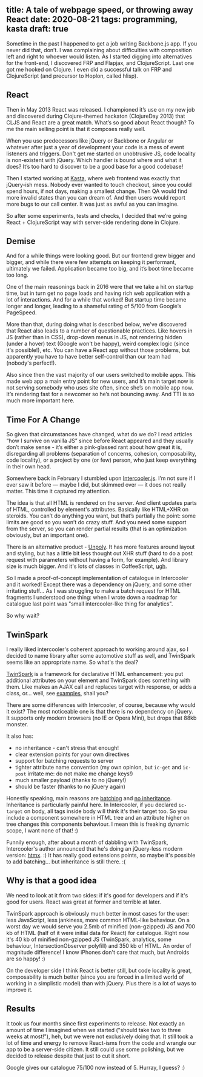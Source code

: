 title: A tale of webpage speed, or throwing away React
date: 2020-08-21
tags: programming, kasta
draft: true
----
Sometime in the past I happened to get a job writing Backbone.js app. If you never did that, don’t. I was complaining about difficulties with composition left and right to whoever would listen. As I started digging into alternatives for the front-end, I discovered FRP and Flapjax, and ClojureScript. Last one got me hooked on Clojure. I even did a successful talk on FRP and ClojureScript (and precursor to Hoplon, called hlisp).

## React

Then in May 2013 React was released. I championed it’s use on my new job and discovered during Clojure-themed hackaton (ClojureDay 2013) that CLJS and React are a great match. What’s so good about React though? To me the main selling point is that it composes really well. 

When you use predecessors like jQuery or Backbone or Angular or whatever after just a year of development your code is a mess of event listeners and triggers. Don't get me started on unobtrusive JS, code locality is non-existent with jQuery. Which handler is bound where and what it does? It’s too hard to discover to be a good base for a good codebase!

Then I started working at [Kasta](https://kasta.ua), where web frontend was exactly that jQuery-ish mess. Nobody ever wanted to touch checkout, since you could spend hours, if not days, making a smallest change. Then QA would find more invalid states than you can dream of. And then users would report more bugs to our call center. It was just as awful as you can imagine. 

So after some experiments, tests and checks, I decided that we’re going React + ClojureScript way with server-side rendering done in Clojure. 

## Demise

And for a while things were looking good. But our frontend grew bigger and bigger, and while there were few attempts on keeping it performant, ultimately we failed. Application became too big, and it’s boot time became too long.

One of the main reasonings back in 2016 were that we take a hit on startup time, but in turn get no page loads and having rich web application with a lot of interactions. And for a while that worked! But startup time became longer and longer, leading to a shameful rating of 5/100 from Google’s PageSpeed.

More than that, during doing what is described below, we've discovered that React also leads to a number of questionable practices. Like hovers in JS (rather than in CSS), drop-down menus in JS, not rendering hidden (under a hover) text (Google won't be happy), weird complex logic (since it's possible!), etc. You can have a React app without those problems, but apparently you have to have better self-control than our team had (nobody's perfect!).

Also since then the vast majority of our users switched to mobile apps. This made web app a main entry point for new users, and it’s main target now is not serving somebody who uses site often, since she’s on mobile app now. It’s rendering fast for a newcomer so he’s not bouncing away. And TTI is so much more important here. 

## Time For A Change

So given that circumstances have changed, what do we do? I read articles “how I survive on vanilla JS” since before React appeared and they usually don’t make sense - it’s either a pink-glassed rant about how great it is, disregarding all problems (separation of concerns, cohesion, composability, code locality), or a project by one (or few) person, who just keep everything in their own head. 

Somewhere back in February I stumbled upon [Intercooler.js](https://intercoolerjs.org/). I’m not sure if I ever saw it before — maybe I did, but skimmed over — it does not really matter. This time it captured my attention.

The idea is that all HTML is rendered on the server. And client updates parts of HTML, controlled by element's attributes. Basically like HTML+XHR on steroids. You can’t do anything you want, but that’s partially the point: some limits are good so you won’t do crazy stuff. And you need some support from the server, so you can render partial results (that is an optimization obviously, but an important one). 

There is an alternative product - [Unpoly](https://unpoly.com/). It has more features around layout and styling, but has a little bit less thought out XHR stuff (hard to do a post request with parameters without having a form, for example). And library size is much bigger. And it's lots of classes in CoffeeScript, [ugh](https://solovyov.net/blog/2020/inheritance/).

So I made a proof-of-concept implementation of catalogue in Intercooler and it worked! Except there was a dependency on jQuery, and some other irritating stuff... As I was struggling to make a batch request for HTML fragments I understood one thing: when I wrote down a roadmap for catalogue last point was "small intercooler-like thing for analytics". 

So why wait?

## TwinSpark

I really liked intercooler's coherent approach to working around ajax, so I decided to name library after some automotive stuff as well, and TwinSpark seems like an appropriate name. So what's the deal?

[TwinSpark](https://github.com/kasta-ua/twinspark-js) is a framework for declarative HTML enhancement: you put additional attributes on your element and TwinSpark does something with them. Like makes an AJAX call and replaces target with response, or adds a class, or... well, see [examples](https://kasta-ua.github.io/twinspark-js/), shall you?

There are some differences with Intercooler, of course, because why would it exist? The most noticeable one is that there is no dependency on jQuery. It supports only modern browsers (no IE or Opera Mini), but drops that 88kb monster. 

It also has:
- no inheritance - can't stress that enough!
- clear extension points for your own directives
- support for batching requests to server
- tighter attribute name convention (my own opinion, but `ic-get` and `ic-post` irritate me: do not make me change keys!)
- much smaller payload (thanks to no jQuery!)
- should be faster (thanks to no jQuery again)

Honestly speaking, main reasons are [batching](https://kasta-ua.github.io/twinspark-js/#batch) and [no inheritance](https://solovyov.net/blog/2020/inheritance/). Inheritance is particularly painful here. In Intercooler, if you declared `ic-target` on body, all tags inside body will think it's their target too. So you include a component somewhere in HTML tree and an attribute higher on tree changes this components behaviour. I mean this is freaking dynamic scope, I want none of that! :)

Funnily enough, after about a month of dabbling with TwinSpark, Intercooler's author announced that he's doing an jQuery-less modern version: [htmx](https://htmx.org/). :) It has really good extensions points, so maybe it's possible to add batching... but inheritance is still there. :(

## Why is that a good idea

We need to look at it from two sides: if it's good for developers and if it's good for users. React was great at former and terrible at later. 

TwinSpark approach is obviously much better in most cases for the user: less JavaScript, less jankiness, more common HTML-like behaviour. On a worst day we would serve you 2.5mb of minified (non-gzipped) JS and 700 kb of HTML (half of it were initial data for React) for catalogue. Right now it's 40 kb of minified non-gzipped JS (TwinSpark, analytics, some behaviour, IntersectionObserver polyfill) and 350 kb of HTML. An order of magnitude difference! I know iPhones don't care that much, but Androids are so happy! :)

On the developer side I think React is better still, but code locality is great, composability is much better (since you are forced in a limited world of working in a simplistic model) than with jQuery. Plus there is a lot of ways to improve it. 

## Results

It took us four months since first experiments to release. Not exactly an amount of time I imagined when we started ("should take two to three weeks at most!"), heh, but we were not exclusively doing that. It still took a lot of time and energy to remove React-isms from the code and wrangle our app to be a server-side citizen. It still could use some polishing, but we decided to release despite that just to cut it short.

Google gives our catalogue 75/100 now instead of 5. Hurray, I guess? :)
